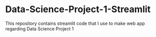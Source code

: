 # Data-Science-Project-1-Streamlit
This repository contains streamlit code that I use to make web app regarding Data Science Project 1

